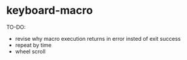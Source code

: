 # keyboard-macro

TO-DO:
- revise why macro execution returns in error insted of exit success
- repeat by time
- wheel scroll